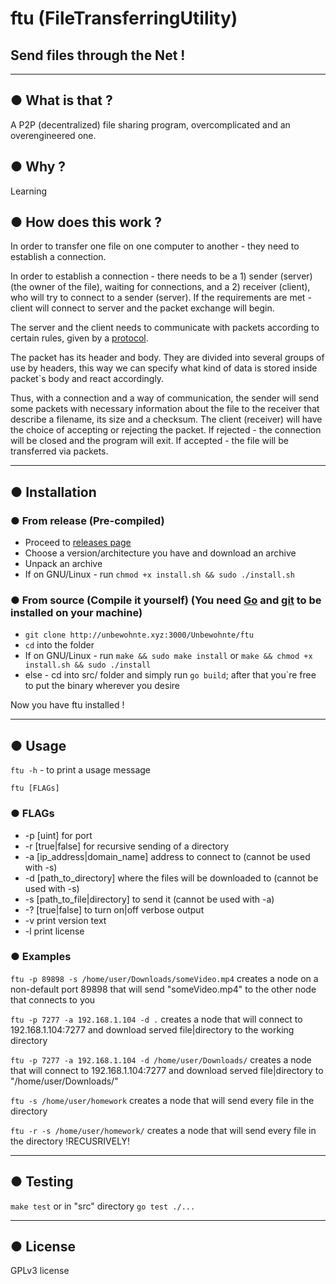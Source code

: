 # ftu (FileTransferringUtility)
## Send files through the Net ! 

---

## ● What is that ?
A P2P (decentralized) file sharing program, overcomplicated and an overengineered one.


## ● Why ?
Learning


## ● How does this work ?
In order to transfer one file on one computer to another - they need to establish a connection. 

In order to establish a connection - there needs to be a 1) sender (server) (the owner of the file), waiting for connections, and a 2) receiver (client), who will try to connect to a sender (server). If the requirements are met - client will connect to server and the packet exchange will begin.
 
The server and the client needs to communicate with packets according to certain rules, given by a [protocol](http://unbewohnte.xyz:3000/Unbewohnte/ftu/src/branch/main/src/protocol).

The packet has its header and body. They are divided into several groups of use by headers, this way we can specify what kind of data is stored inside packet`s body and react accordingly.

Thus, with a connection and a way of communication, the sender will send some packets with necessary information about the file to the receiver that describe a filename, its size and a checksum. The client (receiver) will have the choice of accepting or rejecting the packet. If rejected - the connection will be closed and the program will exit. If accepted - the file will be transferred via packets. 

---


## ● Installation

### ● From release (Pre-compiled)
- Proceed to [releases page](http://unbewohnte.xyz:3000/Unbewohnte/ftu/releases)
- Choose a version/architecture you have and download an archive
- Unpack an archive
- If on GNU/Linux - run `chmod +x install.sh && sudo ./install.sh`

### ● From source (Compile it yourself) (You need [Go](https://golang.org/dl/) and [git](https://git-scm.com/) to be installed on your machine)
- `git clone http://unbewohnte.xyz:3000/Unbewohnte/ftu`
- `cd` into the folder
- If on GNU/Linux - run `make && sudo make install` or `make && chmod +x install.sh && sudo ./install`
- else - cd into src/ folder and simply run `go build`; after that you`re free to put the binary wherever you desire 

Now you have ftu installed !

---

## ● Usage
`ftu -h` - to print a usage message

`ftu [FLAGs]`

### ● FLAGs
- -p [uint] for port
- -r [true|false] for recursive sending of a directory
- -a [ip_address|domain_name] address to connect to (cannot be used with -s)
- -d [path_to_directory] where the files will be downloaded to (cannot be used with -s)
- -s [path_to_file|directory] to send it (cannot be used with -a)
- -? [true|false] to turn on|off verbose output
- -v print version text
- -l print license 

### ● Examples

`ftu -p 89898 -s /home/user/Downloads/someVideo.mp4`
creates a node on a non-default port 89898 that will send "someVideo.mp4" to the other node that connects to you

`ftu -p 7277 -a 192.168.1.104 -d .`
creates a node that will connect to 192.168.1.104:7277 and download served file|directory to the working directory

`ftu -p 7277 -a 192.168.1.104 -d /home/user/Downloads/`
creates a node that will connect to 192.168.1.104:7277 and download served file|directory to "/home/user/Downloads/"

`ftu -s /home/user/homework`
creates a node that will send every file in the directory

`ftu -r -s /home/user/homework/`
creates a node that will send every file in the directory !RECUSRIVELY!

---

## ● Testing

`make test` or in "src" directory `go test ./...`

--- 

## ● License
GPLv3 license